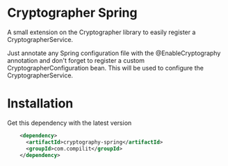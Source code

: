 # Cryptographer Spring

A small extension on the Cryptographer library to easily register a CryptographerService.

Just annotate any Spring configuration file with the @EnableCryptography annotation and don't forget to register a
custom CryptographerConfiguration bean. This will be used to configure the CryptographerService.

# Installation

Get this dependency with the latest version

```xml
    <dependency>
      <artifactId>cryptography-spring</artifactId>
      <groupId>com.compilit</groupId>
    </dependency>
```
